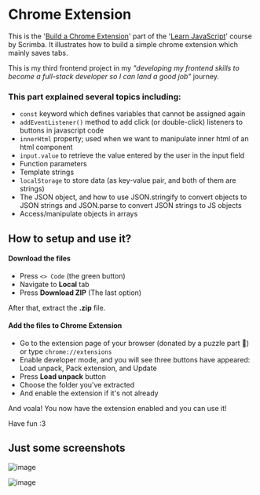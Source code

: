 # Chrome Extension

This is the '[Build a Chrome Extension](https://scrimba.com/learn-javascript-c0v/~03i)' part of the '[Learn JavaScript](https://scrimba.com/learn-javascript-c0v)' course by Scrimba. It illustrates how to build a simple chrome extension which mainly saves tabs.

This is my third frontend project in my *"developing my frontend skills to become a full-stack developer so I can land a good job"* journey. 


### This part explained several topics including:
- `const` keyword which defines variables that cannot be assigned again
- `addEventListener()` method to add click (or double-click) listeners to buttons in javascript code
- `innerHtml` property; used when we want to manipulate inner html of an html component
- `input.value` to retrieve the value entered by the user in the input field
- Function parameters
- Template strings
- `localStorage` to store data (as key-value pair, and both of them are strings)
- The JSON object, and how to use JSON.stringify to convert objects to JSON strings and JSON.parse to convert JSON strings to JS objects
- Access/manipulate objects in arrays

## How to setup and use it?

#### Download the files
-   Press `<> Code` (the green button)
-   Navigate to **Local** tab
-   Press **Download ZIP** (The last option)

After that, extract the **.zip** file.

#### Add the files to Chrome Extension
- Go to the extension page of your browser (donated by a puzzle part 🧩) or type `chrome://extensions`
- Enable developer mode, and you will see three buttons have appeared: Load unpack, Pack extension, and Update
- Press **Load unpack** button
- Choose the folder you've extracted
- And enable the extension if it's not already

And voala! You now have the extension enabled and you can use it!

Have fun :3


## Just some screenshots

![image](https://github.com/user-attachments/assets/22f1cc82-e4af-42ff-b74f-9537e0492432)

![image](https://github.com/user-attachments/assets/49ae11ec-5623-4e6b-b9ff-f91d77edb7d6)
